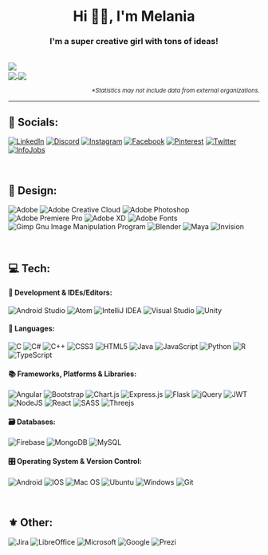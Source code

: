 <h1 align="center">Hi 🤙🏻️, I'm Melania</h1>
<h3 align="center">I'm a super creative girl with tons of ideas!</h3>
<br />

<a href="https://github.com/antonkomarev/github-profile-views-counter">
    <img src="https://komarev.com/ghpvc/?username=mel-ania&style=for-the-badge&label=PROFILE+VIEWS">
</a>
<br />
<a href="https://github.com/anuraghazra/github-readme-stats">
  <img align="center" src="https://github-readme-stats-mel-ania.vercel.app/api?username=mel-ania&show_icons=true&hide_border=trues&include_all_commits=true&count_private=true&role=OWNER,ORGANIZATION_MEMBER,COLLABORATOR&bg_color=30,e96443,904e95&title_color=fff&text_color=fff&icon_color=fff&layout=compact" />
</a>
<a href="https://github.com/anuraghazra/convoychat">
  <img align="center" src="https://github-readme-stats-mel-ania.vercel.app/api/top-langs/?username=mel-ania&show_icons=true&langs_count=10&show_icons=true&hide_border=true&layout=compact&bg_color=30,1076eb,2aa84b&title_color=fff&text_color=fff&include_all_commits=true&count_private=true" />
</a>

<p align='right'>
  <i>
    <sub>
      *Statistics may not include data from external organizations.
    </sub>
  </i>
</p>

---

## 🤸️ Socials:
[![LinkedIn](https://img.shields.io/badge/LinkedIn-%230077B5.svg?style=flat&logo=linkedin&logoColor=white)](https://linkedin.com/in/melania-gottardo)
[![Discord](https://img.shields.io/badge/Discord-%237289DA.svg?style=flat&logo=discord&logoColor=white)](htttps://discord.gg/Mel☆#6930)
[![Instagram](https://img.shields.io/badge/Instagram-%23E4405F.svg?style=flat&logo=Instagram&logoColor=white)](https://instagram.com/_mel_ania_)
[![Facebook](https://img.shields.io/badge/Facebook-%231877F2.svg?style=flat&logo=Facebook&logoColor=white)](https://www.facebook.com/profile.php?viewas=100000686899395&id=100014591193646)
[![Pinterest](https://img.shields.io/badge/Pinterest-%23E60023.svg?style=flat&logo=Pinterest&logoColor=white)](https://pinterest.com/melaniagottardo)
[![Twitter](https://img.shields.io/badge/Twitter-%231DA1F2.svg?style=flat&logo=Twitter&logoColor=white)](https://twitter.com/_mel_ania_)
[![InfoJobs](https://img.shields.io/badge/InfoJobs-InfoJobs.svg?style=flat&color=blue)](https://infojobs.it/melania-gottardo.prf)
<!--
[![Skype](https://img.shields.io/badge/Skype-%2300AFF0.svg?style=flat&logo=Skype&logoColor=white)]
[![Slack](https://img.shields.io/badge/Slack-4A154B?style=flat&logo=slack&logoColor=white)]
[![Telegram](https://img.shields.io/badge/Telegram-2CA5E0?style=flat&logo=telegram&logoColor=white)]
-->

<br/>

## 🎨 Design:
![Adobe](https://img.shields.io/badge/adobe-%23FF0000.svg?style=for-the-badge&logo=adobe&logoColor=white)
![Adobe Creative Cloud](https://img.shields.io/badge/Adobe%20Creative%20Cloud-DA1F26.svg?style=for-the-badge&logo=Adobe%20Creative%20Cloud&logoColor=white)
![Adobe Photoshop](https://img.shields.io/badge/adobe%20photoshop-%2331A8FF.svg?style=for-the-badge&logo=adobephotoshop&logoColor=white)
![Adobe Premiere Pro](https://img.shields.io/badge/Adobe%20Premiere%20Pro-E383FE.svg?style=for-the-badge&logo=Adobe%20Premiere%20Pro&logoColor=white)
![Adobe XD](https://img.shields.io/badge/Adobe%20XD-54003A?style=for-the-badge&logo=Adobe%20XD&logoColor=white)
![Adobe Fonts](https://img.shields.io/badge/Adobe%20Fonts-000B1D.svg?style=for-the-badge&logo=Adobe%20Fonts&logoColor=white)
![Gimp Gnu Image Manipulation Program](https://img.shields.io/badge/Gimp-657D8B?style=for-the-badge&logo=gimp&logoColor=FFFFFF)
![Blender](https://img.shields.io/badge/blender-%23F5792A.svg?style=for-the-badge&logo=blender&logoColor=white)
![Maya](https://img.shields.io/badge/maya-33BCCC.svg?style=for-the-badge&logo=maya&logoColor=white)
![Invision](https://img.shields.io/badge/invision-FF3366?style=for-the-badge&logo=invision&logoColor=white)

<br/>

## 💻 Tech:

#### 📀️ Development & IDEs/Editors:
![Android Studio](https://img.shields.io/badge/Android%20Studio-3DDC84.svg?style=for-the-badge&logo=android-studio&logoColor=white)
![Atom](https://img.shields.io/badge/Atom-ABDD96.svg?style=for-the-badge&logo=atom&logoColor=black)
![IntelliJ IDEA](https://img.shields.io/badge/IntelliJIDEA-F94D43.svg?style=for-the-badge&logo=intellij-idea&logoColor=white)
![Visual Studio](https://img.shields.io/badge/Visual%20Studio-8B00B4.svg?style=for-the-badge&logo=visual-studio&logoColor=white)
![Unity](https://img.shields.io/badge/unity-%23000000.svg?style=for-the-badge&logo=unity&logoColor=white)

#### 🍎️ Languages:
![C](https://img.shields.io/badge/c-EA498C.svg?style=for-the-badge&logo=c&logoColor=white)
![C#](https://img.shields.io/badge/c%23-9E4B98.svg?style=for-the-badge&logo=c-sharp&logoColor=white)
![C++](https://img.shields.io/badge/c++-6199D3.svg?style=for-the-badge&logo=c%2B%2B&logoColor=white)
![CSS3](https://img.shields.io/badge/css3-%231572B6.svg?style=for-the-badge&logo=css3&logoColor=white)
![HTML5](https://img.shields.io/badge/html5-%23E34F26.svg?style=for-the-badge&logo=html5&logoColor=white)
![Java](https://img.shields.io/badge/java-%23ED8B00.svg?style=for-the-badge&logo=java&logoColor=white)
![JavaScript](https://img.shields.io/badge/javascript-%23323330.svg?style=for-the-badge&logo=javascript&logoColor=%23F7DF1E)
![Python](https://img.shields.io/badge/python-3670A0?style=for-the-badge&logo=python&logoColor=ffdd54)
![R](https://img.shields.io/badge/r-%23276DC3.svg?style=for-the-badge&logo=r&logoColor=white)
![TypeScript](https://img.shields.io/badge/typescript-%23007ACC.svg?style=for-the-badge&logo=typescript&logoColor=white)

#### 📚 Frameworks, Platforms & Libraries:
![Angular](https://img.shields.io/badge/angular-%23DD0031.svg?style=for-the-badge&logo=angular&logoColor=white)
![Bootstrap](https://img.shields.io/badge/bootstrap-%23563D7C.svg?style=for-the-badge&logo=bootstrap&logoColor=white)
![Chart.js](https://img.shields.io/badge/chart.js-F5788D.svg?style=for-the-badge&logo=chart.js&logoColor=white)
![Express.js](https://img.shields.io/badge/express.js-%23404d59.svg?style=for-the-badge&logo=express&logoColor=%2361DAFB)
![Flask](https://img.shields.io/badge/flask-%23000.svg?style=for-the-badge&logo=flask&logoColor=white)
![jQuery](https://img.shields.io/badge/jquery-%230769AD.svg?style=for-the-badge&logo=jquery&logoColor=white)
![JWT](https://img.shields.io/badge/JWT-black?style=for-the-badge&logo=JSON%20web%20tokens)
![NodeJS](https://img.shields.io/badge/node.js-6DA55F?style=for-the-badge&logo=node.js&logoColor=white)
![React](https://img.shields.io/badge/react-%2320232a.svg?style=for-the-badge&logo=react&logoColor=%2361DAFB)
![SASS](https://img.shields.io/badge/SASS-hotpink.svg?style=for-the-badge&logo=SASS&logoColor=white)
![Threejs](https://img.shields.io/badge/threejs-black?style=for-the-badge&logo=three.js&logoColor=white)

#### 🗃️ Databases:
![Firebase](https://img.shields.io/badge/firebase-FFCA28.svg?style=for-the-badge&logo=firebase&logoColor=white)
![MongoDB](https://img.shields.io/badge/MongoDB-%234ea94b.svg?style=for-the-badge&logo=mongodb&logoColor=white)
![MySQL](https://img.shields.io/badge/mysql-%2300f.svg?style=for-the-badge&logo=mysql&logoColor=white)

#### 🎛️ Operating System & Version Control:
![Android](https://img.shields.io/badge/Android-3DDC84?style=for-the-badge&logo=android&logoColor=white)
![IOS](https://img.shields.io/badge/iOS-ffffff?style=for-the-badge&logo=ios&logoColor=black)
![Mac OS](https://img.shields.io/badge/mac%20os-000000?style=for-the-badge&logo=macos&logoColor=F0F0F0)
![Ubuntu](https://img.shields.io/badge/Ubuntu-E95420?style=for-the-badge&logo=ubuntu&logoColor=white)
![Windows](https://img.shields.io/badge/Windows-0078D6?style=for-the-badge&logo=windows&logoColor=white)
![Git](https://img.shields.io/badge/git-%23F05033.svg?style=for-the-badge&logo=git&logoColor=white)

<br/>

## ⚜️ Other:
![Jira](https://img.shields.io/badge/jira-%230A0FFF.svg?style=for-the-badge&logo=jira&logoColor=white)
![LibreOffice](https://img.shields.io/badge/LibreOffice-%2318A303?style=for-the-badge&logo=LibreOffice&logoColor=white)
![Microsoft](https://img.shields.io/badge/Microsoft-0078D4?style=for-the-badge&logo=microsoft&logoColor=white)
![Google](https://img.shields.io/badge/Google%20Suite-EA4335?style=for-the-badge&logo=google&logoColor=white)
![Prezi](https://img.shields.io/badge/Prezi-1A67CC.svg?style=for-the-badge&logo=Prezi&logoColor=white)

<!--
https://github.com/anuraghazra/anuraghazra/blob/master/README.md
https://github.com/CircuitSacul/CircuitSacul/blob/main/README.md
https://github.com/IonicaBizau/github-profile-languages
-->
